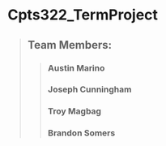 # Cpts322_TermProject
> ## Team Members:
>> ### Austin Marino
>> ### Joseph Cunningham
>> ### Troy Magbag
>> ### Brandon Somers
